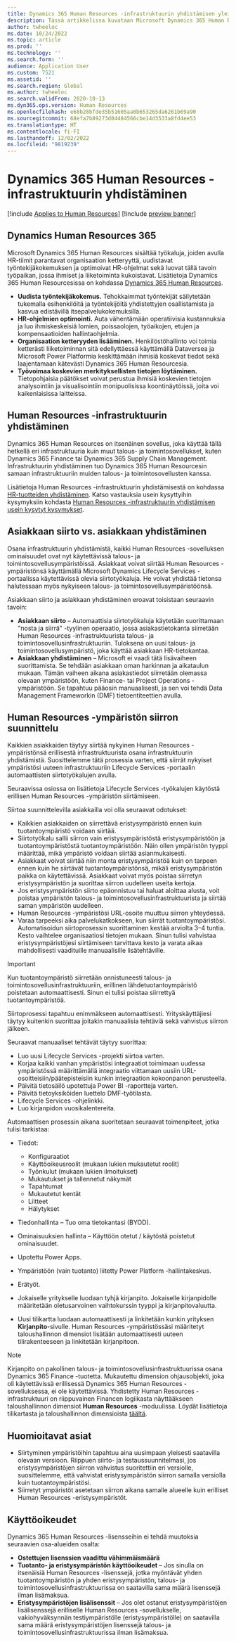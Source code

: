 ```yaml
---
title: Dynamics 365 Human Resources -infrastruktuurin yhdistämisen yleiskatsaus
description: Tässä artikkelissa kuvataan Microsoft Dynamics 365 Human Resources -infrastruktuurin yhdistäminen.
author: twheeloc
ms.date: 10/24/2022
ms.topic: article
ms.prod: ''
ms.technology: ''
ms.search.form: ''
audience: Application User
ms.custom: 7521
ms.assetid: ''
ms.search.region: Global
ms.author: twheeloc
ms.search.validFrom: 2020-10-13
ms.dyn365.ops.version: Human Resources
ms.openlocfilehash: e68b28bfde35b51605aa0b653265da6261b69a90
ms.sourcegitcommit: 68efa7b89273d04484566cbe14d3533a8fd4ee53
ms.translationtype: HT
ms.contentlocale: fi-FI
ms.lasthandoff: 12/02/2022
ms.locfileid: "9819239"
---
```

# <a name="dynamics-365-human-resources-infrastructure-merge"></a>Dynamics 365 Human Resources -infrastruktuurin yhdistäminen 

[!include [Applies to Human Resources](../includes/applies-to-hr.md)]
[!include [preview banner](../includes/preview-banner.md)]

## <a name="dynamics-human-resources-365"></a>Dynamics Human Resources 365

Microsoft Dynamics 365 Human Resources sisältää työkaluja, joiden avulla HR-tiimit parantavat organisaation ketteryyttä, uudistavat työntekijäkokemuksen ja optimoivat HR-ohjelmat sekä luovat tällä tavoin työpaikan, jossa ihmiset ja liiketoiminta kukoistavat. Lisätietoja Dynamics 365 Human Resourcesissa on kohdassa [Dynamics 365 Human Resources](https://dynamics.microsoft.com/human-resources/overview/).

- **Uudista työntekijäkokemus.** Tehokkaimmat työntekijät säilytetään tukemalla esihenkilöitä ja työntekijöitä yhdistettyjen osallistamista ja kasvua edistävillä itsepalvelukokemuksilla.
- **HR-ohjelmien optimointi.** Auta vähentämään operatiivisia kustannuksia ja luo ihmiskeskeisiä lomien, poissaolojen, työaikojen, etujen ja kompensaatioiden hallintaohjelmia.
- **Organisaation ketteryyden lisääminen.** Henkilöstöhallinto voi toimia ketterästi liiketoiminnan sitä edellyttäessä käyttämällä Dataversea ja Microsoft Power Platformia keskittämään ihmisiä koskevat tiedot sekä laajentamaan kätevästi Dynamics 365 Human Resourcesia.
- **Työvoimaa koskevien merkityksellisten tietojen löytäminen.** Tietopohjaisia päätökset voivat perustua ihmisiä koskevien tietojen analysointiin ja visualisointiin monipuolisissa koontinäytöissä, joita voi kaikenlaisissa laitteissa.

## <a name="human-resources-infrastructure-merge"></a>Human Resources -infrastruktuurin yhdistäminen

Dynamics 365 Human Resources on itsenäinen sovellus, joka käyttää tällä hetkellä eri infrastruktuuria kuin muut talous- ja toimintosovellukset, kuten Dynamics 365 Finance tai Dynamics 365 Supply Chain Management. Infrastruktuurin yhdistäminen tuo Dynamics 365 Human Resourcesin samaan infrastruktuuriin muiden talous- ja toimintosovellusten kanssa.

Lisätietoja Human Resources -infrastruktuurin yhdistämisestä on kohdassa [HR-tuotteiden yhdistäminen](https://cloudblogs.microsoft.com/dynamics365/it/2021/09/15/merging-of-hr-offerings-brings-capabilities-together-for-customers/). Katso vastauksia usein kysyttyihin kysymyksiin kohdasta [Human Resources -infrastruktuurin yhdistämisen usein kysytyt kysymykset](./hr-infrastructure-merge-faq.md).

## <a name="customer-migration-vs-customer-merge"></a>Asiakkaan siirto vs. asiakkaan yhdistäminen

Osana infrastruktuurin yhdistämistä, kaikki Human Resources -sovelluksen ominaisuudet ovat nyt käytettävissä talous- ja toimintosovellusympäristöissä. Asiakkaat voivat siirtää Human Resources -ympäristönsä käyttämällä Microsoft Dynamics Lifecycle Services -portaalissa käytettävissä olevia siirtotyökaluja. He voivat yhdistää tietonsa halutessaan myös nykyiseen talous- ja toimintosovellusympäristöönsä. 

Asiakkaan siirto ja asiakkaan yhdistäminen eroavat toisistaan seuraavin tavoin:

- **Asiakkaan siirto** – Automaattisia siirtotyökaluja käytetään suorittamaan "nosta ja siirrä" -tyylinen operaatio, jossa asiakastietokanta siirretään Human Resources -infrastruktuurista talous- ja toimintosovellusinfrastruktuuriin. Tuloksena on uusi talous- ja toimintosovellusympäristö, joka käyttää asiakkaan HR-tietokantaa. 
- **Asiakkaan yhdistäminen** – Microsoft ei vaadi tätä lisävaiheen suorittamista. Se tehdään asiakkaan oman harkinnan ja aikataulun mukaan. Tämän vaiheen aikana asiakastiedot siirretään olemassa olevaan ympäristöön, kuten Finance- tai Project Operations -ympäristöön. Se tapahtuu pääosin manuaalisesti, ja sen voi tehdä Data Management Frameworkin (DMF) tietoentiteettien avulla. 

## <a name="planning-a-human-resources-environment-migration"></a>Human Resources -ympäristön siirron suunnittelu

Kaikkien asiakkaiden täytyy siirtää nykyinen Human Resources -ympäristönsä erillisestä infrastruktuurista osana infrastruktuurin yhdistämistä. Suosittelemme tätä prosessia varten, että siirrät nykyiset ympäristösi uuteen infrastruktuuriin Lifecycle Services -portaalin automaattisten siirtotyökalujen avulla. 

Seuraavissa osiossa on lisätietoja Lifecycle Services -työkalujen käytöstä erillisen Human Resources -ympäristön siirtämiseen. 

Siirtoa suunnittelevilla asiakkailla voi olla seuraavat odotukset:

- Kaikkien asiakkaiden on siirrettävä eristysympäristö ennen kuin tuotantoympäristö voidaan siirtää. 
- Siirtotyökalu sallii siirron vain eristysympäristöstä eristysympäristöön ja tuotantoympäristöstä tuotantoympäristöön. Näin ollen ympäristön tyyppi määrittää, mikä ympäristö voidaan siirtää asianmukaisesti. 
- Asiakkaat voivat siirtää niin monta eristysympäristöä kuin on tarpeen ennen kuin he siirtävät tuotantoympäristönsä, mikäli eristysympäristön paikka on käytettävissä. Asiakkaat voivat myös poistaa siirretyn eristysympäristön ja suorittaa siirron uudelleen useita kertoja. 
- Jos eristysympäristön siirto epäonnistuu tai haluat aloittaa alusta, voit poistaa ympäristön talous- ja toimintosovellusinfrastruktuurista ja siirtää saman ympäristön uudelleen.
- Human Resources -ympäristösi URL-osoite muuttuu siirron yhteydessä.
- Varaa tarpeeksi aika palvelukatkokseen, kun siirrät tuotantoympäristösi. Automatisoidun siirtoprosessin suorittaminen kestää arviolta 3–4 tuntia. Kesto vaihtelee organisaatiosi tietojen mukaan. Sinun tulisi vahvistaa eristysympäristöjesi siirtämiseen tarvittava kesto ja varata aikaa mahdollisesti vaadituille manuaalisille lisätehtäville.

> [!IMPORTANT] 
> Kun tuotantoympäristö siirretään onnistuneesti talous- ja toimintosovellusinfrastruktuuriin, erillinen lähdetuotantoympäristö poistetaan automaattisesti. Sinun ei tulisi poistaa siirrettyä tuotantoympäristöä. 

Siirtoprosessi tapahtuu enimmäkseen automaattisesti. Yrityskäyttäjiesi täytyy kuitenkin suorittaa joitakin manuaalisia tehtäviä sekä vahvistus siirron jälkeen.

Seuraavat manuaaliset tehtävät täytyy suorittaa:

- Luo uusi Lifecycle Services -projekti siirtoa varten.
- Korjaa kaikki vanhan ympäristösi integraatiot toimimaan uudessa ympäristössä määrittämällä integraatio viittamaan uusiin URL-osoitteisiin/päätepisteisiin kunkin integraation kokoonpanon perusteella.
- Päivitä tietosäilö upotettuja Power BI -raportteja varten.
- Päivitä tietoyksiköiden luettelo DMF-työtilasta.
- Lifecycle Services -ohjelinkki.
- Luo kirjanpidon vuosikalentereita.

Automaattisen prosessin aikana suoritetaan seuraavat toimenpiteet, jotka tulisi tarkistaa:

- Tiedot:

    - Konfiguraatiot
    - Käyttöoikeusroolit (mukaan lukien mukautetut roolit)
    - Työnkulut (mukaan lukien ilmoitukset)
    - Mukautukset ja tallennetut näkymät
    - Tapahtumat
    - Mukautetut kentät
    - Liitteet
    - Hälytykset

- Tiedonhallinta – Tuo oma tietokantasi (BYOD).
- Ominaisuuksien hallinta – Käyttöön otetut / käytöstä poistetut ominaisuudet.
- Upotettu Power Apps.
- Ympäristöön (vain tuotanto) liitetty Power Platform -hallintakeskus.
- Erätyöt.
- Jokaiselle yritykselle luodaan tyhjä kirjanpito. Jokaiselle kirjanpidolle määritetään oletusarvoinen vaihtokurssin tyyppi ja kirjanpitovaluutta.
- Uusi tilikartta luodaan automaattisesti ja linkitetään kunkin yrityksen **Kirjanpito**-sivulle. Human Resources -ympäristössäsi määritetyt taloushallinnon dimensiot lisätään automaattisesti uuteen tilirakenteeseen ja linkitetään kirjanpitoon. 

> [!NOTE]
> Kirjanpito on pakollinen talous- ja toimintosovellusinfrastruktuurissa osana Dynamics 365 Finance -tuotetta. Mukautettu dimension ohjausobjekti, joka oli käytettävissä erillisessä Dynamics 365 Human Resources -sovelluksessa, ei ole käytettävissä. Yhdistetty Human Resources -infrastruktuuri on riippuvainen Financen logiikasta näyttääkseen taloushallinnon dimensiot **Human Resources** -moduulissa. Löydät lisätietoja tilikartasta ja taloushallinnon dimensioista [täältä](../finance/general-ledger/plan-chart-of-accounts.md). 

## <a name="considerations"></a>Huomioitavat asiat

- Siirtyminen ympäristöihin tapahtuu aina uusimpaan yleisesti saatavilla olevaan versioon. Riippuen siirto- ja testaussuunnitelmasi, jos eristysympäristöjen siirron vahvistus suoritettiin eri versiolle, suosittelemme, että vahvistat eristysympäristön siirron samalla versiolla kuin tuotantoympäristösi. 
- Siirretyt ympäristöt asetetaan siirron aikana samalle alueelle kuin erilliset Human Resources -eristysympäristöt.

## <a name="licensing"></a>Käyttöoikeudet

Dynamics 365 Human Resources -lisensseihin ei tehdä muutoksia seuraavien osa-alueiden osalta: 

- **Ostettujen lisenssien vaadittu vähimmäismäärä**
- **Tuotanto- ja eristysympäristön käyttöoikeudet** – Jos sinulla on itsenäisiä Human Resources -lisenssejä, jotka myöntävät yhden tuotantoympäristön ja yhden eristysympäristön, talous- ja toimintosovellusinfrastruktuurissa on saatavilla sama määrä lisenssejä ilman lisämaksua.
- **Eristysympäristöjen lisälisenssit** – Jos olet ostanut eristysympäristöjen lisälisenssejä erilliselle Human Resources -sovellukselle, vakiohyväksynnän testiympäristölle (eristysympäristölle) on saatavilla sama määrä eristysympäristöjen lisenssejä talous- ja toimintosovellusinfrastruktuurissa ilman lisämaksua. 
